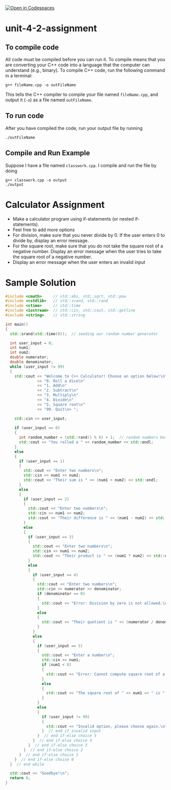 [![Open in Codespaces](https://classroom.github.com/assets/launch-codespace-2972f46106e565e64193e422d61a12cf1da4916b45550586e14ef0a7c637dd04.svg)](https://classroom.github.com/open-in-codespaces?assignment_repo_id=17553239)
# unit-4-2-assignment

## To compile code
All code must be compiled before you can run it.  To compile means that you are converting your C++ code into a language that the computer can understand (e.g., binary).  To compile C++ code, run the following command in a terminal:
```
g++ fileName.cpp -o outFileName
```
This tells the C++ compiler to compile your file named `fileName.cpp`, and output it (`-o`) as a file named `outFileName`.

## To run code
After you have compiled the code, run your output file by running
```
./outFileName
```

## Compile and Run Example
Suppose I have a file named `classwork.cpp`.  I compile and run the file by doing
```
g++ classwork.cpp -o output
./output
```

# Calculator Assignment
* Make a calculator program using if-statements (or nested if-statements).
* Feel free to add more options
* For division, make sure that you never divide by 0.  If the user enters 0 to divide by, display an error message.
* For the square root, make sure that you do not take the square root of a negative number.  Display an error message when the user tries to take the square root of a negative number.
* Display an error message when the user enters an invalid input

# Sample Solution
```c++
#include <cmath>     // std::abs, std::sqrt, std::pow
#include <cstdlib>   // std::srand, std::rand
#include <ctime>     // std::time
#include <iostream>  // std::cin, std::cout, std::getline
#include <string>    // std::string

int main()
{
  std::srand(std::time(0));  // seeding our random number generator

  int user_input = 0;
  int num1;
  int num2;
  double numerator;
  double denominator;
  while (user_input != 99)
  {
    std::cout << "Welcome to C++ Calculator! Choose an option below!\n"
              << "0. Roll a dice\n"        
              << "1. Add\n"
              << "2. Subtract\n"
              << "3. Multiply\n"
              << "4. Divide\n"
              << "5. Square root\n"
              << "99. Quit\n> ";

    std::cin >> user_input;
    
    if (user_input == 0)
    {
      int random_number = (std::rand() % 6) + 1;  // random numbers between 1 and 6
      std::cout << "You rolled a " << random_number << std::endl;
    }
    else
    {
      if (user_input == 1)
      {
        std::cout << "Enter two numbers\n";
        std::cin >> num1 >> num2;
        std::cout << "Their sum is " << (num1 + num2) << std::endl;
      }
      else
      {
        if (user_input == 2)
        {
          std::cout << "Enter two numbers\n";
          std::cin >> num1 >> num2;
          std::cout << "Their difference is " << (num1 - num2) << std::endl;
        }
        else
        {
          if (user_input == 3)
          {
            std::cout << "Enter two numbers\n";
            std::cin >> num1 >> num2;
            std::cout << "Their product is " << (num1 * num2) << std::endl;
          }
          else
          {
            if (user_input == 4)
            {
              std::cout << "Enter two numbers\n";
              std::cin >> numerator >> denominator;
              if (denominator == 0)
              {
                std::cout << "Error: Division by zero is not allowed.\n";
              }
              else
              {
                std::cout << "Their quotient is " << (numerator / denominator) << std::endl;
              }
            }
            else
            {
              if (user_input == 5)
              {
                std::cout << "Enter a number\n";
                std::cin >> num1;
                if (num1 < 0)
                {
                  std::cout << "Error: Cannot compute square root of a negative number.\n";
                }
                else
                {
                  std::cout << "The square root of " << num1 << " is " << sqrt(num1) << std::endl;
                }
              }
              else
              {
                if (user_input != 99)
                {
                  std::cout << "Invalid option, please choose again.\n";
                }  // end if invalid input
              }  // end if-else choice 5
            }  // end if-else choice 4
          }  // end if-else choice 3
        }  // end if-else choice 2
      }  // end if-else choice 1
    }  // end if-else choice 0
  }  // end while

  std::cout << "Goodbye!\n";
  return 0;
}
```
